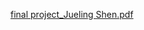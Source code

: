 [final project_Jueling Shen.pdf](https://github.com/juelingshen/Using-R-for-Quant-Predict_Var/files/13641134/final.project_Jueling.Shen.pdf)

